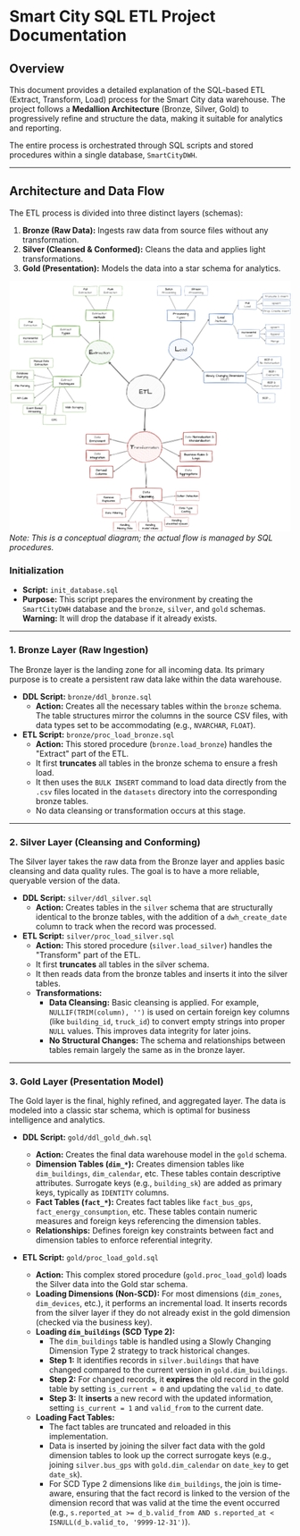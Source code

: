 # Smart City SQL ETL Project Documentation

## Overview

This document provides a detailed explanation of the SQL-based ETL (Extract, Transform, Load) process for the Smart City data warehouse. The project follows a **Medallion Architecture** (Bronze, Silver, Gold) to progressively refine and structure the data, making it suitable for analytics and reporting.

The entire process is orchestrated through SQL scripts and stored procedures within a single database, `SmartCityDWH`.

---

## Architecture and Data Flow

The ETL process is divided into three distinct layers (schemas):

1.  **Bronze (Raw Data):** Ingests raw data from source files without any transformation.
2.  **Silver (Cleansed & Conformed):** Cleans the data and applies light transformations.
3.  **Gold (Presentation):** Models the data into a star schema for analytics.

![SQL ETL Flow](ETL.png)  
*Note: This is a conceptual diagram; the actual flow is managed by SQL procedures.*

### Initialization

-   **Script:** `init_database.sql`
-   **Purpose:** This script prepares the environment by creating the `SmartCityDWH` database and the `bronze`, `silver`, and `gold` schemas. **Warning:** It will drop the database if it already exists.

---

### 1. Bronze Layer (Raw Ingestion)

The Bronze layer is the landing zone for all incoming data. Its primary purpose is to create a persistent raw data lake within the data warehouse.

-   **DDL Script:** `bronze/ddl_bronze.sql`
    -   **Action:** Creates all the necessary tables within the `bronze` schema. The table structures mirror the columns in the source CSV files, with data types set to be accommodating (e.g., `NVARCHAR`, `FLOAT`).
-   **ETL Script:** `bronze/proc_load_bronze.sql`
    -   **Action:** This stored procedure (`bronze.load_bronze`) handles the "Extract" part of the ETL.
    -   It first **truncates** all tables in the bronze schema to ensure a fresh load.
    -   It then uses the `BULK INSERT` command to load data directly from the `.csv` files located in the `datasets` directory into the corresponding bronze tables.
    -   No data cleansing or transformation occurs at this stage.

---

### 2. Silver Layer (Cleansing and Conforming)

The Silver layer takes the raw data from the Bronze layer and applies basic cleansing and data quality rules. The goal is to have a more reliable, queryable version of the data.

-   **DDL Script:** `silver/ddl_silver.sql`
    -   **Action:** Creates tables in the `silver` schema that are structurally identical to the bronze tables, with the addition of a `dwh_create_date` column to track when the record was processed.
-   **ETL Script:** `silver/proc_load_silver.sql`
    -   **Action:** This stored procedure (`silver.load_silver`) handles the "Transform" part of the ETL.
    -   It first **truncates** all tables in the silver schema.
    -   It then reads data from the bronze tables and inserts it into the silver tables.
    -   **Transformations:**
        -   **Data Cleansing:** Basic cleansing is applied. For example, `NULLIF(TRIM(column), '')` is used on certain foreign key columns (like `building_id`, `truck_id`) to convert empty strings into proper `NULL` values. This improves data integrity for later joins.
        -   **No Structural Changes:** The schema and relationships between tables remain largely the same as in the bronze layer.

---

### 3. Gold Layer (Presentation Model)

The Gold layer is the final, highly refined, and aggregated layer. The data is modeled into a classic star schema, which is optimal for business intelligence and analytics.

-   **DDL Script:** `gold/ddl_gold_dwh.sql`
    -   **Action:** Creates the final data warehouse model in the `gold` schema.
    -   **Dimension Tables (`dim_*`):** Creates dimension tables like `dim_buildings`, `dim_calendar`, etc. These tables contain descriptive attributes. Surrogate keys (e.g., `building_sk`) are added as primary keys, typically as `IDENTITY` columns.
    -   **Fact Tables (`fact_*`):** Creates fact tables like `fact_bus_gps`, `fact_energy_consumption`, etc. These tables contain numeric measures and foreign keys referencing the dimension tables.
    -   **Relationships:** Defines foreign key constraints between fact and dimension tables to enforce referential integrity.

-   **ETL Script:** `gold/proc_load_gold.sql`
    -   **Action:** This complex stored procedure (`gold.proc_load_gold`) loads the Silver data into the Gold star schema.
    -   **Loading Dimensions (Non-SCD):** For most dimensions (`dim_zones`, `dim_devices`, etc.), it performs an incremental load. It inserts records from the silver layer if they do not already exist in the gold dimension (checked via the business key).
    -   **Loading `dim_buildings` (SCD Type 2):**
        -   The `dim_buildings` table is handled using a Slowly Changing Dimension Type 2 strategy to track historical changes.
        -   **Step 1:** It identifies records in `silver.buildings` that have changed compared to the current version in `gold.dim_buildings`.
        -   **Step 2:** For changed records, it **expires** the old record in the gold table by setting `is_current = 0` and updating the `valid_to` date.
        -   **Step 3:** It **inserts** a new record with the updated information, setting `is_current = 1` and `valid_from` to the current date.
    -   **Loading Fact Tables:**
        -   The fact tables are truncated and reloaded in this implementation.
        -   Data is inserted by joining the silver fact data with the gold dimension tables to look up the correct surrogate keys (e.g., joining `silver.bus_gps` with `gold.dim_calendar` on `date_key` to get `date_sk`).
        -   For SCD Type 2 dimensions like `dim_buildings`, the join is time-aware, ensuring that the fact record is linked to the version of the dimension record that was valid at the time the event occurred (e.g., `s.reported_at >= d_b.valid_from AND s.reported_at < ISNULL(d_b.valid_to, '9999-12-31')`).
